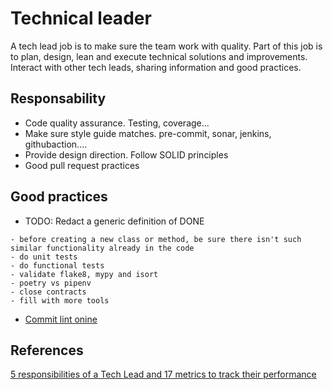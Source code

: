 # Technical leader

A tech lead job is to make sure the team work with quality.
Part of this job is to plan, design, lean and execute technical solutions and improvements.
Interact with other tech leads, sharing information and good practices.

## Responsability
- Code quality assurance. Testing, coverage...
- Make sure style guide matches. pre-commit, sonar, jenkins, githubaction....
- Provide design direction. Follow SOLID principles
- Good pull request practices

## Good practices

- TODO: Redact a generic definition of DONE
```
- before creating a new class or method, be sure there isn't such similar functionality already in the code
- do unit tests
- do functional tests
- validate flake8, mypy and isort
- poetry vs pipenv
- close contracts
- fill with more tools
```
- [Commit lint onine](https://commitlint.io/)

## References

[5 responsibilities of a Tech Lead and 17 metrics to track their performance](https://sourcelevel.io/blog/5-responsibilities-of-a-tech-lead-and-17-metrics-to-track-their-performance)
